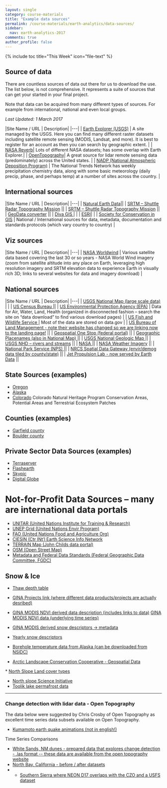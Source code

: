 ```yaml
---
layout: single
category: course-materials
title: "Example data sources"
permalink: /course-materials/earth-analytics/data-sources/
sidebar:
  nav: earth-analytics-2017
comments: true
author_profile: false
---
```


{% include toc title="This Week" icon="file-text" %}


<div class="notice--info" markdown="1">

## <i class="fa fa-ship" aria-hidden="true"></i> Source of data

There are countless sources of data out there for us to download the use. The
list below, is not comprehensive. It represents a suite of sources that can
get your started in your final project.

Note that data can be acquired from many different types of sources. For example
from international, national and even local groups.
</div>


*Last Updated: 1 March 2017*

|Site Name / URL | Description|
|---|
| <a href="https://earthexplorer.usgs.gov/" target="_blank">Earth Explorer (USGS)</a> | A site managed by the USGS. Here you can find many different raster datasets including satellite remote sensing (MODIS, Landsat, and more). It is best to register for an account as then you can search by geographic extent. |
| <a href="http://reverb.echo.nasa.gov/reverb/" target="_blank">NASA Reverb</a>| Lots of different NASA datasets; has some overlap with Earth Explorer.|
| <a href="http://www.opentopography.org" target="_blank">OpenTopography</a>| A great source for lidar remote sensing data (predominately) across the United states. |
| <a href="http://nadp.sws.uiuc.edu/" target="_blank">NADP (National Atmospheric Deposition Program)</a> | The National Trends Network has weekly precipitation chemistry data, along with some basic meteorology (daily precip, phase, and perhaps temp) at a number of sites across the country. |


## International sources

|Site Name / URL | Description|
|---|
| <a href="http://www.naturalearthdata.com" target="_blank">Natural Earth Data</a>||
| <a href="http://www2.jpl.nasa.gov/srtm/" target="_blank">SRTM – Shuttle Radar Topography Mission</a> ||
| <a href="http://dds.cr.usgs.gov/srtm/" target="_blank">SRTM – Shuttle Radar Topography Mission</a> ||
| <a href="http://converter.mygeodata.eu/" target="_blank">GeoData converter</a> ||
| <a href="http://www.diva-gis.org/Data" target="_blank">Diva GIS </a> | |
| <a href="http://www.esri.com/data/data-maps/" target="_blank">ESRI</a>| |
| <a href="http://www.conservationgis.org/links/datasources1.html" target="_blank">Society for Conservation in GIS</a> | National / International sources for data, metadata, documentation and standards protocols (which vary country to country) |

## Viz sources

|Site Name / URL | Description|
|---|
| <a href="http://worldwind.arc.nasa.gov/" target="_blank">NASA Worldwind</a> | Various satellite data based covering the last 30 or so years - NASA World Wind imagery (zoom from satellite altitude into any place on Earth, leveraging high resolution imagery and SRTM elevation data to experience Earth in visually rich 3D; links to several websites for data and imagery download) |


## National sources

|Site Name / URL | Description|
|---|
|  <a href="http://viewer.nationalmap.gov/viewer/" target="_blank">USGS National Map (large scale data)</a> | |
| <a href="http://www.census.gov/" target="_blank" data-proofer-ignore=''>US Census Bureau </a> ||
|  <a href="http://www.epa.gov" target="_blank">US Environmental Protection Agency (EPA)</a> | Data for Air, Water, Land, Health (organized in disconnected fashion – search the site on “data download” to find various download pages)	 |
| <a href="http://www.fws.gov/" target="_blank">US Fish and Wildlife Service </a> | Most of the data are stored on data.gov |
| <a href="http://www.blm.gov/" target="_blank">US Bureau of Land Management - note their website has changed so we are linking now to the landing page!</a> ||
| <a href="http://catalog.data.gov/dataset" target="_blank">Geospatial One Stop (federal portal)</a> ||
| <a href="http://geonames.usgs.gov/" target="_blank">Geographic Placenames (also in National Map) </a> ||
| <a href="http://ngmdb.usgs.gov/" target="_blank">USGS National Geologic Map </a> ||
| <a href="http://nhd.usgs.gov/" target="_blank">USGS NHD – rivers and streams</a> ||
| <a href="http://www.nasa.gov" target="_blank">NASA </a> ||
| <a href="http://goes.gsfc.nasa.gov/" target="_blank">NASA Weather Imagery</a> ||
| <a href="http://www.nps.gov" target="_blank">National Park Service (NPS)	</a> ||
| <a href="http://datagateway.nrcs.usda.gov/" target="_blank">NRCS Spatial Data Gateway (envir/demog data tiled by county/state)</a> ||
| <a href="https://earthdata.nasa.gov/about/science-system-description/eosdis-components/global-imagery-browse-services-gibs" target="_blank">Jet Propulsion Lab - now served by Earth Data</a> ||



## State Sources (examples)

* <a href="http://www.oregongeology.org/sub/pub&data/lidarpubs.htm" target="_blank">Oregon</a>
* <a href="http://www.asf.alaska.edu" target="_blank">Alaska</a>
* <a href="http://www.cnhp.colostate.edu/download/gis.asp" target="_blank">Colorado</a> Colorado Natural Heritage Program Conservation Areas, Potential Areas and Terrestrial Ecosystem Patches

## Counties (examples)

* <a href="http://www.garfield-county.com/Index.aspx?page=744" target="_blank">Garfield county</a>
* <a href="http://www.bouldercounty.org/gis/" target="_blank">Boulder county</a>


## Private Sector Data Sources (examples)

* <a href="http://www.terraserver.com/" target="_blank">Terraserver </a>
* <a href="http://www.flashearth.com/" target="_blank">Flashearth </a>
* <a href="http://www.skypic.com/" target="_blank">Skypic </a>
* <a href="http://www.digitalglobe.com" target="_blank">Digital Globe</a>


# Not-for-Profit Data Sources – many are international data portals

* <a href="http://www.unitar.org/unosat/" target="_blank">UNITAR (United Nations Institute for Training & Research)</a>
* <a href="http://geodata.grid.unep.ch/" target="_blank">UNEP Grid (United Nations Envir Program)</a>
* <a href="http://www.fao.org/geonetwork/srv/en/main.home#" target="_blank">FAO (United Nations Food and Agriculture Org)</a>
* <a href="http://www.ciesin.org/" target="_blank">CIESIN (Ctr INt’l Earth Science Info Network</a>
* <a href="http://www.terrainmap.com/" target="_blank">TERRAIN Map (John Childs data portal) </a>
* <a href="http://www.openstreetmap.org/" target="_blank">OSM (Open Street Map)</a>
* <a href="http://www.fgdc.gov/" target="_blank"> Metadata and Federal  Data Standards (Federal Geographic Data Committee, FGDC)</a>

## Snow & Ice

* <a href="https://www2.gwu.edu/~calm/data/north.html" target="_blank">Thaw depth table</a>
* <a href="http://www.gina.alaska.edu/projects" target="_blank">GINA Projects link (where different data products/projects are actually desribed)</a>
* <a href="http://www.gina.alaska.edu/projects/modis-derived-ndvi-metrics" target="_blank">GINA MODIS NDVI derived data description (includes links to data)</a>
<a href="http://static.gina.alaska.edu/NPS_products/eMODIS_NDVI/eMODIS_TERRA_NDVI_data/" target="_blank">GINA MODIS NDVI data (underlying time series)</a>
* <a href="http://www.gina.alaska.edu/projects/modis-derived-snow-metrics" target="_blank">GINA MODIS derived snow descriptors → metadata</a>
* <a href="http://static.gina.alaska.edu/NPS_products/MODIS_snow/MODIS_derived_snow_metrics/version_1.0/geotiff/" target="_blank">Yearly snow descriptors</a>

* <a href="http://nsidc.org/data/docs/noaa/g10015-borehole-temperature/" target="_blank">Borehole temperature data from Alaska (can be downloaded from NSIDC)</a>
* <a href="http://arcticlcc.org/projects/geospatial-data/" target="_blank">Arctic Landscape Conservation Cooperative - Geospatial Data
</a>
* <a href="http://catalog.northslope.org/catalog/entries/4616-nssi-landcover-report-landcover-mapping-for-n" target="_blank">North Slope Land cover types</a>

* <a href="http://arc-sctc.gina.alaska.edu/NSEcoLandscape/" target="_blank">North slope Science Initiative</a>
* <a href="http://gtnpdatabase.org/sites/view/49/#.WIaParGZMUG" target="_blank">Toolik lake permafrost data</a>


***

### Change detection with lidar data - Open Topography

The data below were suggested by Chris Crosby of Open Topography as excellent
time series data subsets available on Open Topography.

* <a href="http://www.ajiko.co.jp/saigai/kumamoto_2016_04_2/kumamoto_hendou.html" target="_blank"> Kumamoto earth quake animations (not in english!)</a>

Time Series Comparisons

* <a href="" target="_blank"> White Sands, NM dunes - prepared data that explores change detection - .las format -- these data are available from the open topography website</a>
* <a href="http://opentopo.sdsc.edu/datasets?minX=-124.146&minY=37.788&maxX=-121.619&maxY=39.232" target="_blank">North Bay, California - before / after datasets</a>
* * <a href="http://opentopo.sdsc.edu/datasets?minX=-119.847&minY=36.88&maxX=-118.868&maxY=37.172" target="_blank"> Southern Sierra where NEON D17 overlaps with the CZO and a USFS dataset</a>
